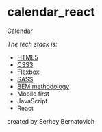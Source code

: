 # calendar_react

[Calendar](https://thirsty-hypatia-c83053.netlify.app/)

_The tech stack is:_

- [HTML5](https://en.wikipedia.org/wiki/HTML5)
- [CSS3](https://en.wikipedia.org/wiki/Cascading_Style_Sheets)
- [Flexbox](https://en.wikipedia.org/wiki/CSS_Flexible_Box_Layout)
- [SASS](https://sass-lang.com/)
- [BEM methodology](https://en.bem.info/methodology/)
- Mobile first
- JavaScript
- React

created by Serhey Bernatovich
